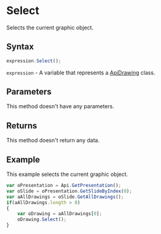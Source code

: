 # Select

Selects the current graphic object.

## Syntax

```javascript
expression.Select();
```

`expression` - A variable that represents a [ApiDrawing](../ApiDrawing.md) class.

## Parameters

This method doesn't have any parameters.

## Returns

This method doesn't return any data.

## Example

This example selects the current graphic object.

```javascript editor-
var oPresentation = Api.GetPresentation();
var oSlide = oPresentation.GetSlideByIndex(0);
var aAllDrawings = oSlide.GetAllDrawings();
if(aAllDrawings.length > 0)
{
	var oDrawing = aAllDrawings[0];
	oDrawing.Select();
}
```
